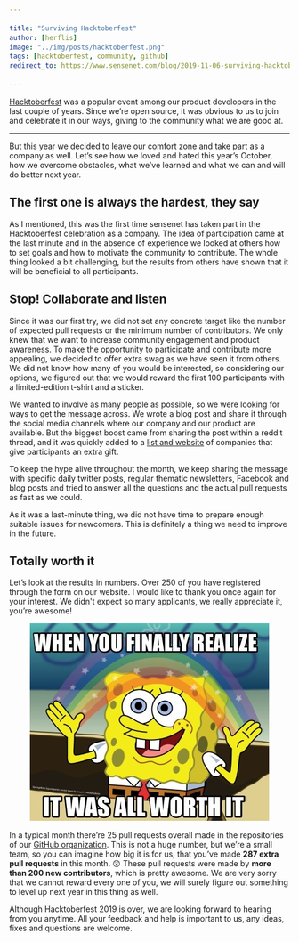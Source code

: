 ```yaml
---

title: "Surviving Hacktoberfest"
author: [herflis]
image: "../img/posts/hacktoberfest.png"
tags: [hacktoberfest, community, github]
redirect_to: https://www.sensenet.com/blog/2019-11-06-surviving-hacktoberfest

---
```


[Hacktoberfest](https://hacktoberfest.digitalocean.com/) was a popular event among our product developers in the last couple of years. Since we’re open source, it was obvious to us to join and celebrate it in our ways, giving to the community what we are good at.

---

But this year we decided to leave our comfort zone and take part as a company as well. Let’s see how we loved and hated this year’s October, how we overcome obstacles, what we’ve learned and what we can and will do better next year.

## The first one is always the hardest, they say

As I mentioned, this was the first time sensenet has taken part in the Hacktoberfest celebration as a company. The idea of participation came at the last minute and in the absence of experience we looked at others how to set goals and how to motivate the community to contribute. The whole thing looked a bit challenging, but the results from others have shown that it will be beneficial to all participants.

## Stop! Collaborate and listen

Since it was our first try, we did not set any concrete target like the number of expected pull requests or the minimum number of contributors. We only knew that we want to increase community engagement and product awareness. To make the opportunity to participate and contribute more appealing, we decided to offer extra swag as we have seen it from others. We did not know how many of you would be interested, so considering our options, we figured out that we would reward the first 100 participants with a limited-edition t-shirt and a sticker.

We wanted to involve as many people as possible, so we were looking for ways to get the message across. We wrote a blog post and share it through the social media channels where our company and our product are available. But the biggest boost came from sharing the post within a reddit thread, and it was quickly added to a [list and website](https://hacktoberfestswaglist.com/) of companies that give participants an extra gift.

To keep the hype alive throughout the month, we keep sharing the message with specific daily twitter posts, regular thematic newsletters, Facebook and blog posts and tried to answer all the questions and the actual pull requests as fast as we could.

As it was a last-minute thing, we did not have time to prepare enough suitable issues for newcomers. This is definitely a thing we need to improve in the future.

## Totally worth it

Let’s look at the results in numbers. Over 250 of you have registered through the form on our website. I would like to thank you once again for your interest. We didn't expect so many applicants, we really appreciate it, you’re awesome!

<p align="center">
  <img src="/img/posts/worth-it.jpg">
</p>

In a typical month there’re 25 pull requests overall made in the repositories of our [GitHub organization](https://github.com/SenseNet). This is not a huge number, but we’re a small team, so you can imagine how big it is for us, that you’ve made **287 extra pull requests** in this month. 😲 These pull requests were made by **more than 200 new contributors**, which is pretty awesome. We are very sorry that we cannot reward every one of you, we will surely figure out something to level up next year in this thing as well.

Although Hacktoberfest 2019 is over, we are looking forward to hearing from you anytime. All your feedback and help is important to us, any ideas, fixes and questions are welcome.
